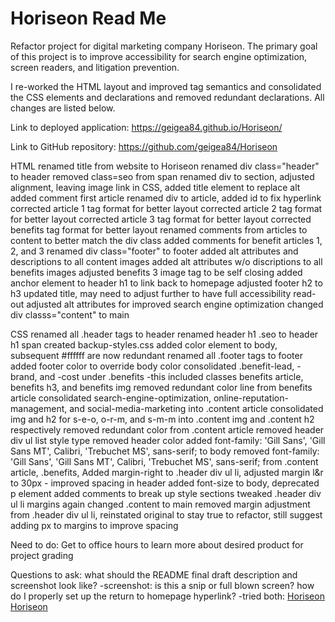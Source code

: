 # Horiseon Read Me

Refactor project for digital marketing company Horiseon.  The primary goal of this project is to improve accessibility for search engine optimization, screen readers, and litigation prevention.

I re-worked the HTML layout and improved tag semantics and consolidated the CSS elements and declarations and removed redundant declarations.  All changes are listed below.

Link to deployed application:
https://geigea84.github.io/Horiseon/

Link to GitHub repository:
https://github.com/geigea84/Horiseon


HTML
renamed title from website to Horiseon
renamed div class="header" to header
removed class=seo from span
renamed div to section, adjusted alignment, leaving image link in CSS, added title element to replace alt
added comment first article
renamed div to article, added id to fix hyperlink
corrected article 1 tag format for better layout
corrected article 2 tag format for better layout
corrected article 3 tag format for better layout
corrected benefits tag format for better layout
renamed comments from articles to content to better match the div class
added comments for benefit articles 1, 2, and 3
renamed div class="footer" to footer
added alt attributes and descriptions to all content images
added alt attributes w/o discriptions to all benefits images
adjusted benefits 3 image tag to be self closing
added anchor element to header h1 to link back to homepage
adjusted footer h2 to h3
updated title, may need to adjust further to have full accessibility read-out
adjusted alt attributes for improved search engine optimization
changed div classs="content" to main


CSS
renamed all .header tags to header
renamed header h1 .seo to header h1 span
created backup-styles.css
added color element to body, subsequent #ffffff are now redundant
renamed all .footer tags to footer
added footer color to override body color
consolidated .benefit-lead, -brand, and -cost under .benefits
-this included classes benefits article, benefits h3, and benefits img
removed redundant color line from benefits article
consolidated search-engine-optimization, online-reputation-management, and social-media-marketing into .content article
consolidated img and h2 for s-e-o, o-r-m, and s-m-m into .content img and .content h2 respectively
removed redundant color from .content article
removed header div ul list style type
removed header color
added font-family: 'Gill Sans', 'Gill Sans MT', Calibri, 'Trebuchet MS', sans-serif; to body
removed font-family: 'Gill Sans', 'Gill Sans MT', Calibri, 'Trebuchet MS', sans-serif; from .content article, .benefits, 
Added margin-right to .header div ul li, adjusted margin l&r to 30px - improved spacing in header
added font-size to body, deprecated p element
added comments to break up style sections
tweaked .header div ul li margins again
changed .content to main
removed margin adjustment from .header div ul li, reinstated original to stay true to refactor, still suggest adding px to margins to improve spacing


Need to do:
Get to office hours to learn more about desired product for project grading

Questions to ask: 
what should the README final draft description and screenshot look like?
-screenshot: is this a snip or full blown screen?
how do I properly set up the return to homepage hyperlink?
-tried both:
<a href="https://geigea84.github.io/Horiseon/">Hori<span>seo</span>n</a>
<a href="/">Hori<span>seo</span>n</a>
